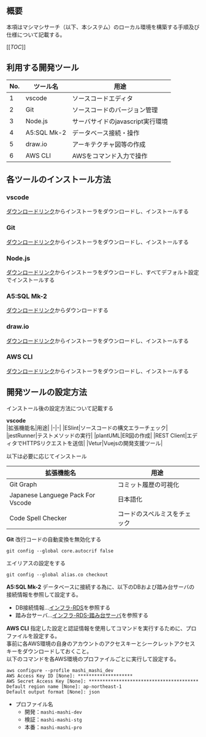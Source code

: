 ## 概要
本項はマシマシサーチ（以下、本システム）のローカル環境を構築する手順及び仕様について記載する。  

[[_TOC_]]

## 利用する開発ツール

|No.|ツール名|用途|
|-|-|-|
|1|vscode|ソースコードエディタ|
|2|Git|ソースコードのバージョン管理|
|3|Node.js|サーバサイドのjavascript実行環境|
|4|A5:SQL Mk-2|データベース接続・操作|
|5|draw.io|アーキテクチャ図等の作成|
|6|AWS CLI|AWSをコマンド入力で操作|

## 各ツールのインストール方法
### vscode
[ダウンロードリンク](https://code.visualstudio.com/download)からインストーラをダウンロードし、インストールする
### Git
[ダウンロードリンク](https://gitforwindows.org/)からインストーラをダウンロードし、インストールする
### Node.js
[ダウンロードリンク](https://nodejs.org/ja/download)からインストーラをダウンロードし、すべてデフォルト設定でインストールする
### A5:SQL Mk-2
[ダウンロードリンク](https://a5m2.mmatsubara.com/)からダウンロードする
### draw.io
[ダウンロードリンク](https://github.com/jgraph/drawio-desktop/releases)からインストーラをダウンロードし、インストールする
### AWS CLI
[ダウンロードリンク](https://awscli.amazonaws.com/AWSCLIV2.msi)からインストーラをダウンロードし、インストールする


## 開発ツールの設定方法
インストール後の設定方法について記載する

**vscode**  
|拡張機能名|用途|
|-|-|
|ESlint|ソースコードの構文エラーチェック|
|jestRunner|テストメソッドの実行|
|plantUML|ER図の作成|
|REST Client|エディタでHTTPSリクエストを送信|
|Vetur|Vuejsの開発支援ツール|

以下は必要に応じてインストール

|拡張機能名|用途|
|-|-|
|Git Graph|コミット履歴の可視化|
|Japanese Languege Pack For Vscode|日本語化|
|Code Spell Checker|コードのスペルミスをチェック|

**Git**
改行コードの自動変換を無効化する
```
git config --global core.autocrif false
```

エイリアスの設定をする
```
git config --global alias.co checkout
```

**A5:SQL Mk-2**
データベースに接続する為に、以下のDBおよび踏み台サーバの接続情報を参照して設定する。  
- DB接続情報...[インフラ-RDS]()を参照する
- 踏み台サーバ...[インフラ-RDS-踏み台サーバ]()を参照する

**AWS CLI**
指定した設定と認証情報を使用してコマンドを実行するために、プロファイルを設定する。  
事前に各AWS環境の自身のアカウントのアクセスキーとシークレットアクセスキーをダウンロードしておくこと。  
以下のコマンドを各AWS環境のプロファイルごとに実行して設定する。  
```
aws configure --profile mashi_mashi_dev
AWS Access Key ID [None]: ********************
AWS Secret Access Key [None]: ****************************************
Default region name [None]: ap-northeast-1
Default output format [None]: json
```

- プロファイル名
  - 開発：`mashi-mashi-dev`
  - 検証：`mashi-mashi-stg`
  - 本番：`mashi-mashi-pro`